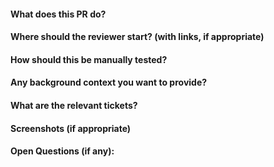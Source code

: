 #### What does this PR do?
#### Where should the reviewer start? (with links, if appropriate)
#### How should this be manually tested?
#### Any background context you want to provide?
#### What are the relevant tickets?
#### Screenshots (if appropriate)
#### Open Questions (if any):
